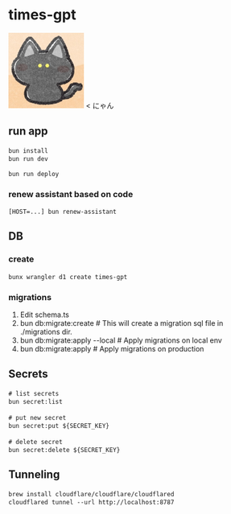 # times-gpt

<p>
<img width=150 src="mokonyan.jpg" alt="もこにゃん">
<span>< にゃん</span>
</p>

## run app

```
bun install
bun run dev
```

```
bun run deploy
```

### renew assistant based on code

```
[HOST=...] bun renew-assistant
```

## DB

### create

```
bunx wrangler d1 create times-gpt
```

### migrations

1. Edit schema.ts
2. bun db:migrate:create # This will create a migration sql file in ./migrations dir.
3. bun db:migrate:apply --local # Apply migrations on local env
4. bun db:migrate:apply # Apply migrations on production

## Secrets

```
# list secrets
bun secret:list

# put new secret
bun secret:put ${SECRET_KEY}

# delete secret
bun secret:delete ${SECRET_KEY}
```

## Tunneling

```
brew install cloudflare/cloudflare/cloudflared
cloudflared tunnel --url http://localhost:8787
```
